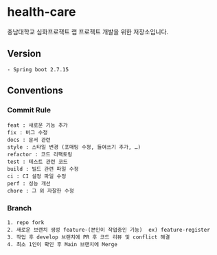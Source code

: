 # health-care
충남대학교 심화프로잭트 랩 프로젝트 개발을 위한 저장소입니다.

## Version
```
- Spring boot 2.7.15
```

## Conventions

### Commit Rule
```
feat : 새로운 기능 추가
fix : 버그 수정
docs : 문서 관련
style : 스타일 변경 (포매팅 수정, 들여쓰기 추가, …)
refactor : 코드 리팩토링
test : 테스트 관련 코드
build : 빌드 관련 파일 수정
ci : CI 설정 파일 수정
perf : 성능 개선
chore : 그 외 자잘한 수정
```
### Branch
```
1. repo fork
2. 새로운 브랜치 생성 feature-(본인이 작업중인 기능)  ex) feature-register
3. 작업 후 develop 브랜치에 PR 후 코드 리뷰 및 conflict 해결
4. 최소 1인이 확인 후 Main 브랜치에 Merge
```
